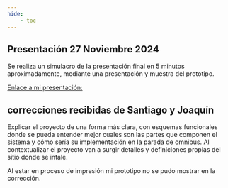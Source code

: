 ```yaml
---
hide:
    - toc
---
```


## **Presentación 27 Noviembre 2024**

Se realiza un simulacro de la presentación final en 5 minutos aproximadamente, mediante una presentación y muestra del prototipo.

[Enlace a mi presentación:](https://docs.google.com/presentation/d/1PSvSOZfJQ5Ut-72sCIYmQvXgEmUQrWkcyO-5pVy9E1E/edit?usp=sharing)

## **correcciones recibidas** de Santiago y Joaquín

Explicar el proyecto de una forma más clara, con  esquemas funcionales donde se pueda entender mejor cuales son las partes que componen el sistema y cómo sería su implementación en la parada de omnibus. Al contextualizar el proyecto van a surgir detalles y definiciones propias del sitio donde se intale.

Al estar en proceso de impresión mi prototipo no se pudo mostrar en la corrección. 
